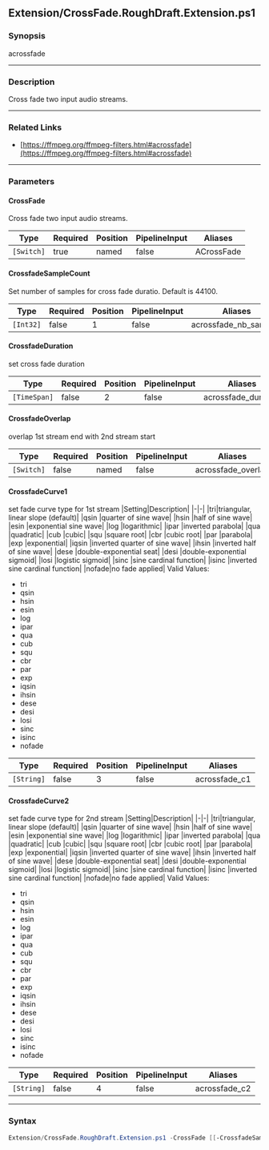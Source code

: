 Extension/CrossFade.RoughDraft.Extension.ps1
--------------------------------------------

### Synopsis
acrossfade

---

### Description

Cross fade two input audio streams.

---

### Related Links
* [https://ffmpeg.org/ffmpeg-filters.html#acrossfade](https://ffmpeg.org/ffmpeg-filters.html#acrossfade)

---

### Parameters
#### **CrossFade**
Cross fade two input audio streams.

|Type      |Required|Position|PipelineInput|Aliases   |
|----------|--------|--------|-------------|----------|
|`[Switch]`|true    |named   |false        |ACrossFade|

#### **CrossfadeSampleCount**
Set number of samples for cross fade duratio.  Default is 44100.

|Type     |Required|Position|PipelineInput|Aliases              |
|---------|--------|--------|-------------|---------------------|
|`[Int32]`|false   |1       |false        |acrossfade_nb_samples|

#### **CrossfadeDuration**
set cross fade duration

|Type        |Required|Position|PipelineInput|Aliases            |
|------------|--------|--------|-------------|-------------------|
|`[TimeSpan]`|false   |2       |false        |acrossfade_duration|

#### **CrossfadeOverlap**
overlap 1st stream end with 2nd stream start

|Type      |Required|Position|PipelineInput|Aliases           |
|----------|--------|--------|-------------|------------------|
|`[Switch]`|false   |named   |false        |acrossfade_overlap|

#### **CrossfadeCurve1**
set fade curve type for 1st stream 
|Setting|Description|
|-|-|
|tri|triangular, linear slope (default)|
|qsin  |quarter of sine wave|
|hsin  |half of sine wave|
|esin  |exponential sine wave|
|log   |logarithmic|
|ipar  |inverted parabola|
|qua   |quadratic|
|cub   |cubic|
|squ   |square root|
|cbr   |cubic root|
|par   |parabola|
|exp   |exponential|
|iqsin |inverted quarter of sine wave|
|ihsin |inverted half of sine wave|
|dese  |double-exponential seat|
|desi  |double-exponential sigmoid|
|losi  |logistic sigmoid|
|sinc  |sine cardinal function|
|isinc |inverted sine cardinal function|
|nofade|no fade applied|
Valid Values:

* tri
* qsin
* hsin
* esin
* log
* ipar
* qua
* cub
* squ
* cbr
* par
* exp
* iqsin
* ihsin
* dese
* desi
* losi
* sinc
* isinc
* nofade

|Type      |Required|Position|PipelineInput|Aliases      |
|----------|--------|--------|-------------|-------------|
|`[String]`|false   |3       |false        |acrossfade_c1|

#### **CrossfadeCurve2**
set fade curve type for 2nd stream 
|Setting|Description|
|-|-|
|tri|triangular, linear slope (default)|
|qsin  |quarter of sine wave|
|hsin  |half of sine wave|
|esin  |exponential sine wave|
|log   |logarithmic|
|ipar  |inverted parabola|
|qua   |quadratic|
|cub   |cubic|
|squ   |square root|
|cbr   |cubic root|
|par   |parabola|
|exp   |exponential|
|iqsin |inverted quarter of sine wave|
|ihsin |inverted half of sine wave|
|dese  |double-exponential seat|
|desi  |double-exponential sigmoid|
|losi  |logistic sigmoid|
|sinc  |sine cardinal function|
|isinc |inverted sine cardinal function|
|nofade|no fade applied|
Valid Values:

* tri
* qsin
* hsin
* esin
* log
* ipar
* qua
* cub
* squ
* cbr
* par
* exp
* iqsin
* ihsin
* dese
* desi
* losi
* sinc
* isinc
* nofade

|Type      |Required|Position|PipelineInput|Aliases      |
|----------|--------|--------|-------------|-------------|
|`[String]`|false   |4       |false        |acrossfade_c2|

---

### Syntax
```PowerShell
Extension/CrossFade.RoughDraft.Extension.ps1 -CrossFade [[-CrossfadeSampleCount] <Int32>] [[-CrossfadeDuration] <TimeSpan>] [-CrossfadeOverlap] [[-CrossfadeCurve1] <String>] [[-CrossfadeCurve2] <String>] [<CommonParameters>]
```
